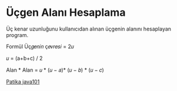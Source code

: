 # Üçgen Alanı Hesaplama

Üç kenar uzunluğunu kullanıcıdan alınan üçgenin alanını hesaplayan program.

Formül Üç𝑔𝑒𝑛𝑖𝑛 ç𝑒𝑣𝑟𝑒𝑠𝑖 = 2𝑢

𝑢 = (a+b+c) / 2

Alan * Alan = 𝑢 * (𝑢 − 𝑎)* (𝑢 − 𝑏) * (𝑢 − 𝑐)

[Patika java101](https://app.patika.dev/courses/java101)